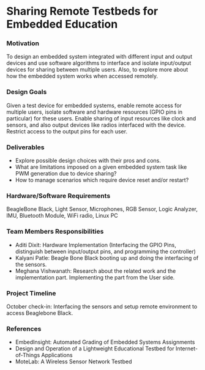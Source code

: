 # Sharing Remote Testbeds for Embedded Education

### Motivation
To design an embedded system integrated with different input and output devices and use software algorithms to interface and isolate input/output devices for sharing between multiple users. Also, to explore more about how the embedded system works when accessed remotely.

### Design Goals
Given a test device for embedded systems, enable remote access for multiple users, isolate software and hardware resources (GPIO pins in particular) for these users. Enable sharing of input resources like clock and sensors, and also output devices like radios interfaced with the device. Restrict access to the output pins for each user.

### Deliverables
- Explore possible design choices with their pros and cons.
- What are limitations imposed on a given embedded system task like PWM generation due to
device sharing?
- How to manage scenarios which require device reset and/or restart?

### Hardware/Software Requirements
BeagleBone Black, Light Sensor, Microphones, RGB Sensor, Logic Analyzer, IMU, Bluetooth Module, WiFi radio, Linux PC

### Team Members Responsibilities
- Aditi Dixit: Hardware Implementation (Interfacing the GPIO Pins, distinguish between input/output pins, and programming the controller)
- Kalyani Patle: Beagle Bone Black booting up and doing the interfacing of the sensors.
- Meghana Vishwanath: Research about the related work and the implementation part. Implementing the part from the User side. 

### Project Timeline
October check-in: Interfacing the sensors and setup remote environment to access Beaglebone Black.

### References
- EmbedInsight: Automated Grading of Embedded Systems Assignments
- Design and Operation of a Lightweight Educational Testbed for Internet-of-Things Applications
- MoteLab: A Wireless Sensor Network Testbed
